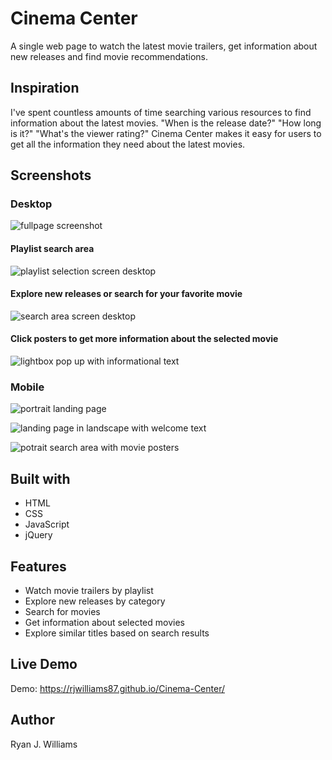 # Cinema Center

A single web page to watch the latest movie trailers, get information about new releases and find movie recommendations.

## Inspiration

I've spent countless amounts of time searching various resources to find information about the latest movies. "When is the release
date?" "How long is it?" "What's the viewer rating?" Cinema Center makes it easy for users to get all the information they need about
the latest movies.

## Screenshots

### Desktop

![fullpage screenshot](cincenter_photos/fullscreen.png "Desktop layout")

#### Playlist search area

![playlist selection screen desktop](cincenter_photos/playlistdesktopscreencapture.png "playlist selection")

#### Explore new releases or search for your favorite movie

![search area screen desktop](cincenter_photos/search_nowplayingdesktopscreenshot.png "Search and explore movies")

#### Click posters to get more information about the selected movie

![lightbox pop up with informational text](cincenter_photos/infodisplayscreenshot.png "Lightbox movie information")

### Mobile

![portrait landing page](cincenter_photos/landingmobile.png "Landing page")

![landing page in landscape with welcome text](cincenter_photos/landingmobilelandscape.png "Landscape landing page")

![potrait search area with movie posters](cincenter_photos/mobilesearchscreencapture.png "Potrait search movies area")

## Built with

- HTML
- CSS
- JavaScript
- jQuery

## Features

- Watch movie trailers by playlist
- Explore new releases by category
- Search for movies
- Get information about selected movies
- Explore similar titles based on search results

## Live Demo

Demo: https://rjwilliams87.github.io/Cinema-Center/

## Author

Ryan J. Williams
